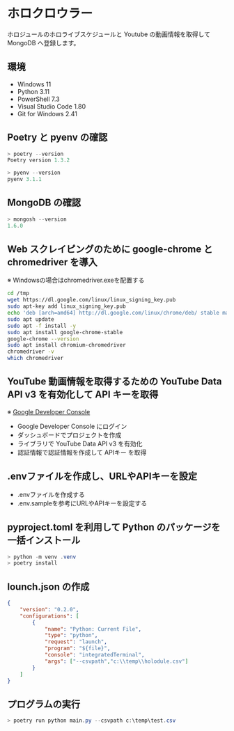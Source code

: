 # ホロクロウラー

ホロジュールのホロライブスケジュールと Youtube の動画情報を取得して MongoDB へ登録します。

## 環境

* Windows 11
* Python 3.11
* PowerShell 7.3
* Visual Studio Code 1.80
* Git for Windows 2.41

## Poetry と pyenv の確認

```powershell
> poetry --version
Poetry version 1.3.2

> pyenv --version
pyenv 3.1.1
```

## MongoDB の確認

```powershell
> mongosh --version
1.6.0
```

## Web スクレイピングのために google-chrome と chromedriver を導入

※ Windowsの場合はchromedriver.exeを配置する

```bash
cd /tmp
wget https://dl.google.com/linux/linux_signing_key.pub
sudo apt-key add linux_signing_key.pub
echo 'deb [arch=amd64] http://dl.google.com/linux/chrome/deb/ stable main' | sudo tee /etc/apt/sources.list.d/google-chrome.list
sudo apt update
sudo apt -f install -y
sudo apt install google-chrome-stable
google-chrome --version
sudo apt install chromium-chromedriver
chromedriver -v
which chromedriver
```

## YouTube 動画情報を取得するための YouTube Data API v3 を有効化して API キーを取得

※ [Google Developer Console](https://console.developers.google.com/?hl=JA)

* Google Developer Console にログイン
* ダッシュボードでプロジェクトを作成
* ライブラリで YouTube Data API v3 を有効化
* 認証情報で認証情報を作成して APIキー を取得

## .envファイルを作成し、URLやAPIキーを設定

* .envファイルを作成する
* .env.sampleを参考にURLやAPIキーを設定する

## pyproject.toml を利用して Python のパッケージを一括インストール

```powershell
> python -m venv .venv
> poetry install
```

## lounch.json の作成

```json
{
    "version": "0.2.0",
    "configurations": [
        {
            "name": "Python: Current File",
            "type": "python",
            "request": "launch",
            "program": "${file}",
            "console": "integratedTerminal",
            "args": ["--csvpath","c:\\temp\\holodule.csv"]
        }
    ]
}
```

## プログラムの実行

```powershell
> poetry run python main.py --csvpath c:\temp\test.csv
```

